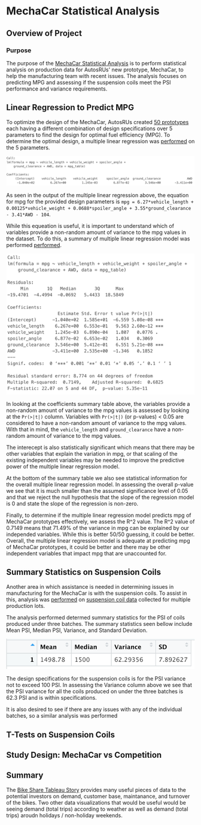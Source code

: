 # MechaCar Statistical Analysis

## Overview of Project

### Purpose

The purpose of the [MechaCar Statistical Analysis](https://github.com/aricciardelli2/UCB-Projects/blob/main/MechaCar_Statistical_Analysis/MechaCarChallenge.RScript) is to perform statistical analysis on production data for AutosRUs' new prototype, MechaCar, to help the manufacturing team with recent issues. The analysis focuses on predicting MPG and assessing if the suspension coils meet the PSI performance and variance requirements.

## Linear Regression to Predict MPG

To optimize the design of the MechaCar, AutosRUs created [50 prototypes](https://github.com/aricciardelli2/UCB-Projects/blob/main/MechaCar_Statistical_Analysis/MechaCar_mpg.csv) each having a different combination of design specifications over 5 parameters to find the design for optimal fuel efficiency (MPG). To determine the optimal design, a multiple linear regression was [performed](https://github.com/aricciardelli2/UCB-Projects/blob/main/MechaCar_Statistical_Analysis/MechaCarChallenge.RScript) on the 5 parameters.

![](https://github.com/aricciardelli2/UCB-Projects/blob/main/MechaCar_Statistical_Analysis/resources/mpg_linear_regression_model.png)

As seen in the output of the multiple linear regression above, the equation for mpg for the provided design parameters is `mpg = 6.27*vehicle_length + 0.00125*vehicle_weight + 0.0688*spoiler_angle + 3.55*ground_clearance - 3.41*AWD - 104`.

While this equeation is useful, it is important to understand which of variables provide a non-random amount of variance to the mpg values in the dataset. To do this, a summary of multiple linear regression model was performed [performed](https://github.com/aricciardelli2/UCB-Projects/blob/main/MechaCar_Statistical_Analysis/MechaCarChallenge.RScript).

![](https://github.com/aricciardelli2/UCB-Projects/blob/main/MechaCar_Statistical_Analysis/resources/mpg_linear_regression_model_summary.png)

In looking at the coefficients summary table above, the variables provide a non-random amount of variance to the mpg values is assessed by looking at the `Pr(>|t|)` column. Variables with `Pr(>|t|)` (or p-values) < 0.05 are considered to have a non-random amount of variance to the mpg values. With that in mind, the `vehicle_length` and `ground_clearance` have a non-random amount of variance to the mpg values. 

The interecept is also statistically significant which means that there may be other variables that explain the variation in mpg, or that scaling of the existing independent variables may be needed to improve the predictive power of the multiple linear regression model.

At the bottom of the summary table we also see statistical information for the overall multiple linear regression model. In assessing the overall p-value we see that it is much smaller than the assumed significance level of 0.05 and that we reject the null hypothesis that the slope of the regression model is 0 and state the slope of the regression is non-zero.

Finally, to determine if the multiple linear regression model predicts mpg of MechaCar prototypes effectively, we assess the R^2 value. The R^2 value of 0.7149 means that 71.49% of the variance in mpg can be explained by our independed variables. While this is better 50/50 guessing, it could be better. Overall, the multiple linear regression model is adequate at predicting mpg of MechaCar prototypes, it could be better and there may be other independent variables that impact mpg that are unaccounted for.

## Summary Statistics on Suspension Coils

Another area in which assistance is needed in determining issues in manufacturing for the MechaCar is with the suspension coils. To assist in this, analysis was [performed](https://github.com/aricciardelli2/UCB-Projects/blob/main/MechaCar_Statistical_Analysis/MechaCarChallenge.RScript) on [suspension coil data](https://github.com/aricciardelli2/UCB-Projects/blob/main/MechaCar_Statistical_Analysis/Suspension_Coil.csv) collected for multiple production lots.

The analysis performed determed summary statistics for the PSI of coils produced under three batches. The summary statistics seen bellow include Mean PSI, Median PSI, Variance, and Standard Deviation.

![](https://github.com/aricciardelli2/UCB-Projects/blob/main/MechaCar_Statistical_Analysis/resources/psi_summary.png)

The design specifications for the suspension coils is for the PSI variance not to exceed 100 PSI. In assessing the Variance column above we see that the PSI variance for all the coils produced on under the three batches is 62.3 PSI and is within specifications.

It is also desired to see if there are any issues with any of the individual batches, so a similar analysis was performed 



## T-Tests on Suspension Coils


## Study Design: MechaCar vs Competition


## Summary

The [Bike Share Tableau Story](https://public.tableau.com/app/profile/al.ricciardelli/viz/BikeRentalStory/BikeRentalStory) provides many useful pieces of data to the potential investors on demand, customer base, maintanance, and turnover of the bikes. Two other data visualizations that would be useful would be seeing demand (total trips) according to weather as well as demand (total trips) aroudn holidays / non-holiday weekends.
